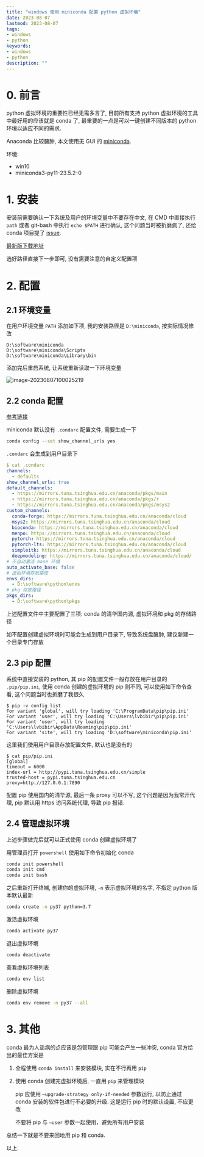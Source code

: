 ```yaml
---
title: "windows 使用 miniconda 配置 python 虚拟环境" 
date: 2023-08-07
lastmod: 2023-08-07
tags: 
- windows
- python
keywords:
- windows
- python
description: "" 
---
```


# 0. 前言

python 虚拟环境的重要性已经无需多言了, 目前所有支持 python 虚拟环境的工具中最好用的应该就是 conda 了, 最重要的一点是可以一键创建不同版本的 python 环境以适应不同的需求.

Anaconda 比较臃肿, 本文使用无 GUI 的 [miniconda](https://docs.conda.io/en/latest/miniconda.html).

环境:

- win10
- miniconda3-py11-23.5.2-0

# 1. 安装

安装前需要确认一下系统及用户的环境变量中不要存在中文, 在 CMD 中直接执行 `path` 或者 git-bash 中执行 `echo $PATH` 进行确认, 这个问题当时被折磨疯了, 还给 conda 项目提了 [issue](https://github.com/conda/conda/issues/12968).

[最新版下载地址](https://repo.anaconda.com/miniconda/Miniconda3-latest-Windows-x86_64.exe)

选好路径直接下一步即可, 没有需要注意的自定义配置项

# 2. 配置

## 2.1 环境变量

在用户环境变量 `PATH` 添加如下项, 我的安装路径是 `D:\miniconda`, 按实际情况修改

```text
D:\software\miniconda
D:\software\miniconda\Scripts
D:\software\miniconda\Library\bin
```

添加完后重启系统, 让系统重新读取一下环境变量

![image-20230807100025219](https://image.lvbibir.cn/blog/image-20230807100025219.png)

## 2.2 conda 配置

[参考链接](https://mirrors.tuna.tsinghua.edu.cn/help/anaconda/)

miniconda 默认没有 `.condarc` 配置文件, 需要生成一下

```bash
conda config --set show_channel_urls yes
```

`.condarc` 会生成到用户目录下

```yaml
$ cat .condarc
channels:
  - defaults
show_channel_urls: true
default_channels:
  - https://mirrors.tuna.tsinghua.edu.cn/anaconda/pkgs/main
  - https://mirrors.tuna.tsinghua.edu.cn/anaconda/pkgs/r
  - https://mirrors.tuna.tsinghua.edu.cn/anaconda/pkgs/msys2
custom_channels:
  conda-forge: https://mirrors.tuna.tsinghua.edu.cn/anaconda/cloud
  msys2: https://mirrors.tuna.tsinghua.edu.cn/anaconda/cloud
  bioconda: https://mirrors.tuna.tsinghua.edu.cn/anaconda/cloud
  menpo: https://mirrors.tuna.tsinghua.edu.cn/anaconda/cloud
  pytorch: https://mirrors.tuna.tsinghua.edu.cn/anaconda/cloud
  pytorch-lts: https://mirrors.tuna.tsinghua.edu.cn/anaconda/cloud
  simpleitk: https://mirrors.tuna.tsinghua.edu.cn/anaconda/cloud
  deepmodeling: https://mirrors.tuna.tsinghua.edu.cn/anaconda/cloud/
# 不自动激活 base 环境
auto_activate_base: false
# 虚拟环境存放路径
envs_dirs:
  - D:\software\python\envs
# pkg 存放路径
pkgs_dirs:
  - D:\software\python\pkgs
```

上述配置文件中主要配置了三项: conda 的清华国内源, 虚拟环境和 pkg 的存储路径

如不配置创建虚拟环境时可能会生成到用户目录下, 导致系统盘臃肿, 建议新建一个目录专门存放

## 2.3 pip 配置

系统中直接安装的 python, 其 pip 的配置文件一般存放在用户目录的 `.pip/pip.ini`, 使用 conda 创建的虚拟环境的 pip 则不同, 可以使用如下命令查看, 这个问题当时也折磨了我很久

```text
$ pip -v config list
For variant 'global', will try loading 'C:\ProgramData\pip\pip.ini'
For variant 'user', will try loading 'C:\Users\lvbibir\pip\pip.ini'
For variant 'user', will try loading 'C:\Users\lvbibir\AppData\Roaming\pip\pip.ini'
For variant 'site', will try loading 'D:\software\miniconda\pip.ini'
```

这里我们使用用户目录存放配置文件, 默认也是没有的

```text
$ cat pip/pip.ini
[global]
timeout = 6000
index-url = http://pypi.tuna.tsinghua.edu.cn/simple
trusted-host = pypi.tuna.tsinghua.edu.cn
proxy=http://127.0.0.1:7890
```

配置 pip 使用国内的清华源, 最后一条 proxy 可以不写, 这个问题是因为我常开代理, pip 默认用 https 访问系统代理, 导致 pip 报错.

## 2.4 管理虚拟环境

上述步骤做完后就可以正式使用 conda 创建虚拟环境了

用管理员打开 `powershell` 使用如下命令初始化 conda

```bash
conda init powershell
conda init cmd
conda init bash
```

之后重新打开终端, 创建你的虚拟环境, `-n` 表示虚拟环境的名字, 不指定 python 版本默认最新

```bash
conda create -n py37 python=3.7
```

激活虚拟环境

```bash
conda activate py37
```

退出虚拟环境

```bash
conda deactivate
```

查看虚拟环境列表

```bash
conda env list
```

删除虚拟环境

```bash
conda env remove -n py37 --all
```

# 3. 其他

conda 最为人诟病的点应该是包管理跟 pip 可能会产生一些冲突, conda 官方给出的最佳方案是

1. 全程使用 `conda install` 来安装模块, 实在不行再用 `pip` 

2. 使用 conda 创建完虚拟环境后, 一直用 `pip` 来管理模块

   pip 应使用 `–upgrade-strategy only-if-needed` 参数运行, 以防止通过 conda 安装的软件包进行不必要的升级. 这是运行 pip 时的默认设置, 不应更改

   不要将 pip 与 `–user` 参数一起使用，避免所有用户安装

总结一下就是不要来回地用 pip 和 conda.

以上.







